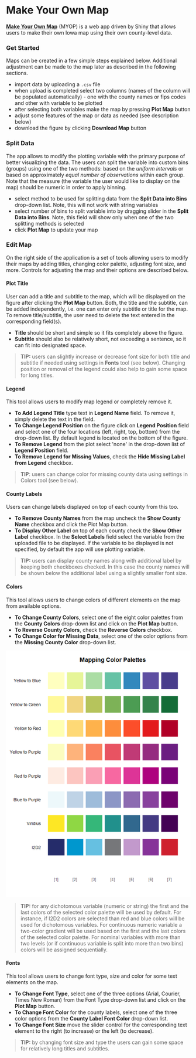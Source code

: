 # Make Your Own Map
[**Make Your Own Map**](https://i2d2.shinyapps.io/MYOM/) (MYOP) is a web app driven by Shiny that allows users to make their own Iowa map using their own county-level data. 

### Get Started
Maps can be created in a few simple steps explained below. Additional adjustment can be made to the map later as described in the following sections.
- import data by uploading a `.csv` file
- when upload is completed select two columns (names of the column will be populated automatically) - one with the county names or fips codes and other with variable to be plotted
- after selecting both variables make the map by pressing **Plot Map** button
- adjust some features of the map or data as needed (see description below)
- download the figure by clicking **Download Map** button 

### Split Data
The app allows to modify the plotting variable with the primary purpose of better visualizing the data. The users can split the variable into custom bins (groups) using one of the two methods: based on the _uniform intervals_ or based on approximately _equal number of observations_ within each group. Note that the measure (the variable the user would like to display on the map) should be numeric in order to apply binning.
- select method to be used for splitting data from the **Split Data into Bins** drop-down list. Note, this will not work with string variables
- select number of bins to split variable into by dragging slider in the **Split Data into Bins**. Note, this field will show only when one of the two splitting methods is selected
- click **Plot Map** to update your map

### Edit Map
On the right side of the application is a set of tools allowing users to modify their maps by adding titles, changing color palette, adjusting font size, and more. Controls for adjusting the map and their options are described below. 

#### Plot Title
User can add a title and subtitle to the map, which will be displayed on the figure after clicking the **Plot Map** button. Both, the title and the subtitle, can be added independently, i.e. one can enter only subtitle or title for the map. To remove title/subtitle, the user need to delete the text entered in the corresponding field(s).

- **Title** should be short and simple so it fits completely above the figure.
- **Subtitle** should also be relatively short, not exceeding a sentence, so it can fit into designated space.  

>  **TIP:** users can slightly increase or decrease font size for both title and subtitle if needed using settings in **Fonts** tool (see below). Changing position or removal of the legend could also help to gain some space for long titles.

#### Legend
This tool allows users to modify map legend or completely remove it.

- **To Add Legend Title** type text in **Legend Name** field. To remove it, simply delete the text in the field.
- **To Change Legend Position** on the figure click on **Legend Position** field and select one of the four locations (left, right, top, bottom) from the drop-down list. By default legend is located on the bottom of the figure.
- **To Remove Legend** from the plot select 'none' in the drop-down list of **Legend Position** field.
- **To Remove Legend for Missing Values**, check the **Hide Missing Label from Legend** checkbox.  

> **TIP**: users can change color for missing county data using settings in Colors tool (see below).

#### County Labels
Users can change labels displayed on top of each county from this too.

- **To Remove County Names** from the map uncheck the **Show County Name** checkbox and click the Plot Map button.
- **To Display Other Label** on top of each county check the **Show Other Label** checkbox. In the **Select Labels** field select the variable from the uploaded file to be displayed. If the variable to be displayed is not specified, by default the app will use plotting variable.

> **TIP:** users can display county names along with additional label by keeping both checkboxes checked. In this case the county names will be shown below the additional label using a slightly smaller font size.

#### Colors
This tool allows users to change colors of different elements on the map from available options.

- **To Change County Colors**, select one of the eight color palettes from the **County Colors** drop-down list and click on the **Plot Map** button.
- **To Reverse County Colors**, check the **Reverse Colors** checkbox.
- **To Change Color for Missing Data**, select one of the color options from the **Missing County Color** drop-down list.

![alt text](figs/color_palette.png)

> **TIP:** for any dichotomous variable (numeric or string) the first and the last colors of the selected color palette will be used by default. For instance, if I2D2 colors are selected than red and blue colors will be used for dichotomous variables. For continuous numeric variable a two-color gradient will be used based on the first and the last colors of the selected color palette. For nominal variables with more than two levels (or if continuous variable is split into more than two bins) colors will be assigned sequentially. 

#### Fonts
This tool allows users to change font type, size and color for some text elements on the map.

- **To Change Font Type**, select one of the three options (Arial, Courier, Times New Roman) from the Font Type drop-down list and click on the **Plot Map** button.
- **To Change Font Color** for the county labels, select one of the three color options from the **County Label Font Color** drop-down list.
- **To Change Font Size** move the slider control for the corresponding text element to the right (to increase) or the left (to decrease).

> **TIP:** by changing font size and type the users can gain some space for relatively long titles and subtitles.

